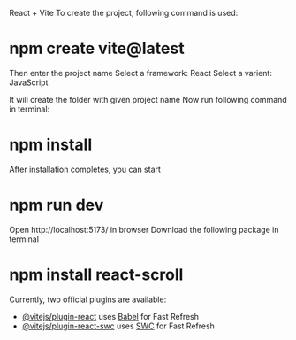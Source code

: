 React + Vite
To create the project, following command is used:

# npm create vite@latest

Then enter the project name 
Select a framework: React
Select a varient: JavaScript 

It will create the folder with given project name
Now run following command in terminal:
# npm install
After installation completes, you can start
# npm run dev
Open http://localhost:5173/ in browser 
Download the following package in terminal
# npm install react-scroll


Currently, two official plugins are available:

- [@vitejs/plugin-react](https://github.com/vitejs/vite-plugin-react/blob/main/packages/plugin-react/README.md) uses [Babel](https://babeljs.io/) for Fast Refresh
- [@vitejs/plugin-react-swc](https://github.com/vitejs/vite-plugin-react-swc) uses [SWC](https://swc.rs/) for Fast Refresh
